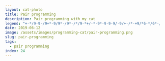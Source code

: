 ```yaml
---
layout: cat-photo
title: Pair programming
description: Pair programming with my cat
legend: "+-*/9-9-/9+*-9/9*-/9*-/*/9-*+/-*-9*-9-9-9/-9/+-/*-+9/*6-*/6*-/9-9*-9/*9-/96*-/"
date: 2019-06-12
image: /assets/images/programming-cat/pair-programming.png
slug: pair-programming
tags:
  - pair programming
index: 24
---
```

